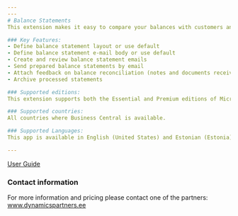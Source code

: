 ```yaml
---
---
# Balance Statements
This extension makes it easy to compare your balances with customers and vendors.

### Key Features:
- Define balance statement layout or use default
- Define balance statement e-mail body or use default
- Create and review balance statement emails
- Send prepared balance statements by email
- Attach feedback on balance reconciliation (notes and documents received) 
- Archive processed statements

### Supported editions:
This extension supports both the Essential and Premium editions of Microsoft Dynamics 365 Business Central.

### Supported countries:
All countries where Business Central is available.

### Supported Languages:
This app is available in English (United States) and Estonian (Estonia).

---
```


[User Guide](help)

### Contact information

For more information and pricing please contact one of the partners:  
<a href="http://www.dynamicspartners.ee/" target="_blank">www.dynamicspartners.ee</a>
